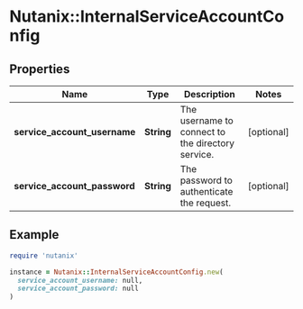 # Nutanix::InternalServiceAccountConfig

## Properties

| Name | Type | Description | Notes |
| ---- | ---- | ----------- | ----- |
| **service_account_username** | **String** | The username to connect to the directory service. | [optional] |
| **service_account_password** | **String** | The password to authenticate the request. | [optional] |

## Example

```ruby
require 'nutanix'

instance = Nutanix::InternalServiceAccountConfig.new(
  service_account_username: null,
  service_account_password: null
)
```

